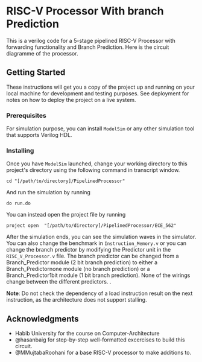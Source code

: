 # RISC-V Processor With branch Prediction

This is a verilog code for a 5-stage pipelined RISC-V Processor with forwarding functionality and Branch Prediction. Here is the circuit diagramme of the processor.



## Getting Started

These instructions will get you a copy of the project up and running on your local machine for development and testing purposes. See deployment for notes on how to deploy the project on a live system.

### Prerequisites

For simulation purpose, you can install ```ModelSim``` or any other simulation tool that supports Verilog HDL. 

### Installing

Once you have ```ModelSim``` launched, change your working directory to this project's directory using the following command in transcript window.

```
cd "[/path/to/directory]/PipelinedProcessor"
```

And run the simulation by running

```
do run.do
```
You can instead open the project file by running

```
project open  "[/path/to/directory]/PipelinedProcessor/ECE_562"
```

After the simulation ends, you can see the simulation waves in the simulator. You can also change the benchmark in ```Instruction_Memory.v``` or you can change
the branch predictor by modifying the Predictor unit in the ```RISC_V_Processor.v``` file. The branch predictor can be changed from a Branch_Predictor module (2 bit branch prediction) to either a Branch_Predictornone module (no branch prediction) or a Branch_Predictor1bit module (1 bit branch prediction). None of the wirings change between the different predictors.
. 

**Note**: Do not check the dependency of a load instruction result on the next instruction, as the architecture does not support stalling.


## Acknowledgments

* Habib University for the course on Computer-Architecture
* @hasanbaig for step-by-step well-formatted excercises to build this circuit.
* @MMujtabaRoohani for a base RISC-V processor to make additions to.

